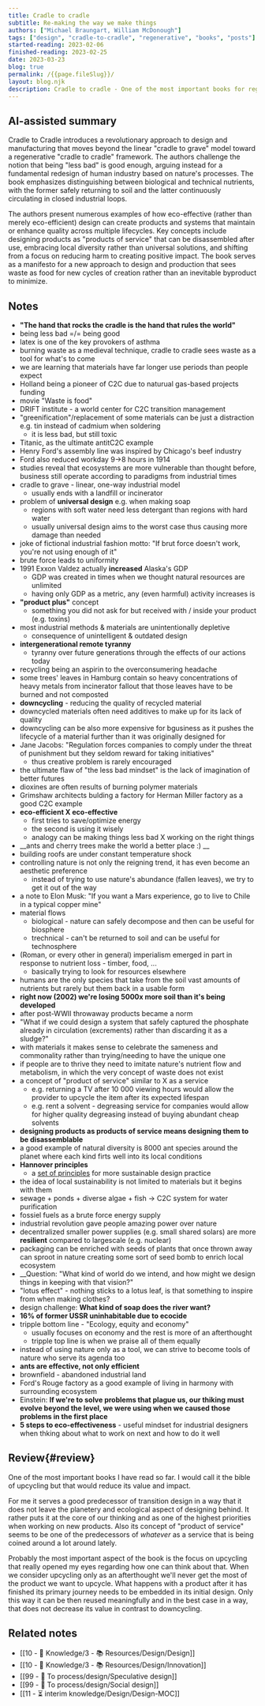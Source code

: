 ```yaml
---
title: Cradle to cradle
subtitle: Re-making the way we make things
authors: ["Michael Braungart, William McDonough"]
tags: ["design", "cradle-to-cradle", "regenerative", "books", "posts"]
started-reading: 2023-02-06
finished-reading: 2023-02-25
date: 2023-03-23
blog: true
permalink: /{{page.fileSlug}}/
layout: blog.njk
description: Cradle to cradle - One of the most important books for regenerative design. A bible for cradle-to-cradle way of thinking. A must-read for upcycling souls.
---
```


## AI-assisted summary
Cradle to Cradle introduces a revolutionary approach to design and manufacturing that moves beyond the linear "cradle to grave" model toward a regenerative "cradle to cradle" framework. The authors challenge the notion that being "less bad" is good enough, arguing instead for a fundamental redesign of human industry based on nature's processes. The book emphasizes distinguishing between biological and technical nutrients, with the former safely returning to soil and the latter continuously circulating in closed industrial loops.

The authors present numerous examples of how eco-effective (rather than merely eco-efficient) design can create products and systems that maintain or enhance quality across multiple lifecycles. Key concepts include designing products as "products of service" that can be disassembled after use, embracing local diversity rather than universal solutions, and shifting from a focus on reducing harm to creating positive impact. The book serves as a manifesto for a new approach to design and production that sees waste as food for new cycles of creation rather than an inevitable byproduct to minimize.


<div id="notes">

## Notes

- __"The hand that rocks the cradle is the hand that rules the world"__
- being less bad =/= being good
- latex is one of the key provokers of asthma
- burning waste as a medieval technique, cradle to cradle sees waste as a tool for what's to come
- we are learning that materials have far longer use periods than people expect
- Holland being a pioneer of C2C due to naturual gas-based projects funding
- movie "Waste is food"
- DRIFT institute - a world center for C2C transition management
- "greenification"/replacement of some materials can be just a distraction e.g. tin instead of cadmium when soldering
	- it is less bad, but still toxic
- Titanic, as the ultimate antitC2C example
- Henry Ford's assembly line was inspired by Chicago's beef industry
- Ford also reduced workday 9->8 hours in 1914
- studies reveal that ecosystems are more vulnerable than thought before, business still operate according to paradigms from industrial times
- cradle to grave  - linear, one-way industrial model
	- usually ends with a landfill or incinerator
- problem of __universal design__ e.g. when making soap
	- regions with soft water need less detergant than regions with hard water
	- usually universal design aims to the worst case thus causing more damage than needed
- joke of fictional industrial fashion motto: "If brut force doesn't work, you're not using enough of it"
- brute force leads to uniformity
- 1991 Exxon Valdez actually __increased__ Alaska's GDP
	- GDP was created in times when we thought natural resources are unlimited
	- having only GDP as a metric, any (even harmful) activity increases is
- __"product plus"__ concept
	- something you did not ask for but received with / inside your product (e.g. toxins)
- most industrial methods & materials are unintentionally depletive
	- consequence of unintelligent & outdated design
- __intergenerational remote tyranny__
	- tyranny over future generations through the effects of our actions today 
- recycling being an aspirin to the overconsumering headache
- some trees' leaves in Hamburg contain so heavy concentrations of heavy metals from incinerator fallout that those leaves have to be burned and not composted
- __downcycling__ - reducing the quality of recycled material
- downcycled materials often need additives to make up for its lack of quality
- downcycling  can be also more expensive for bgusiness as it pushes the lifecycle of a material further than it was originally designed for
- Jane Jacobs: "Regulation forces companies to comply under the threat of punishment but they seldom reward for taking initiatives"
	- thus creative problem is rarely encouraged
- the ultimate flaw of "the less bad mindset" is the lack of imagination of better futures
- dioxines are often results of burning polymer materials
- Grimshaw architects bulding a factory for Herman Miller factory as a good C2C example
- __eco-efficient X eco-effective__
	- first tries to save/optimize energy
	- the second is using it wisely
	- analogy can be making things less bad X working on the right things
- __ants and cherry trees make the world a better place :) __
- building roofs are under constant temperature shock
- controlling nature is not only the reigning trend, it has even become an aesthetic preference
	- instead of trying to use nature's abundance (fallen leaves), we try to get it out of the way
- a note to Elon Musk: "If you want a Mars experience, go to live to Chile in a typical copper mine"
- material flows
	- biological - nature can safely decompose and then can be useful for biosphere
	- trechnical - can't be returned to soil and can be useful for technosphere
- (Roman, or every other in general) imperialism emerged in part in response to nutrient loss - timber, food, ...
	- basically trying to look for resources elsewhere
- humans are the only species that take from the soil vast amounts of nutrients but rarely but them back in a usable form
- __right now (2002) we're losing 5000x more soil than it's being developed__
- after post-WWII throwaway products became a norm
- "What if we could design a system that safely captured the phosphate already in circulation (excrements) rather than discarding it as a sludge?"
- with materials it makes sense to celebrate the sameness and commonality rather than trying/needing to have the unique one
- if people are to thrive they need to imitate nature's nutrient flow and metabolism, in which the very concept of waste does not exist
- a concept of "product of service" similar to X as a service
	- e.g. returning a TV after 10 000 viewing hours would allow the provider to upcycle the item after its expected lifespan
	- e.g. rent a solvent - degreasing service for companies would allow for higher quality degreasing instead of buying abundant cheap solvents
- __designing products as products of service means designing them to be disassemblable__
- a good example of natural diversity is 8000 ant species around the planet where each kind firts well into its local conditions
- __Hannover principles__
	- a [set of principles](https://mcdonough.com/writings/the-hannover-principles/) for more sustainable design practice
- the idea of local sustainability is not limited to materials but it begins with them
- sewage + ponds + diverse algae + fish -> C2C system for water purification
- fossiel fuels as a brute force energy supply
- industrial revolution gave people amazing power over nature
- decentralized smaller power supplies (e.g. small shared solars) are more __resilient__ compared to largescale (e.g. nuclear)
- packaging can be enriched with seeds of plants that once thrown away can sproot in nature creating some sort of seed bomb to enrich local ecosystem
- __Question: "What kind of world do we intend, and how might we design things in keeping with that vision?"
- "lotus effect" - nothing sticks to a lotus leaf, is that something to inspire from when making clothes?
- design challenge: __What kind of soap does the river want?__
- __16% of former USSR uninhabitable due to ecocide__
- tripple bottom line - "Ecology, equity and economy"
	- usually focuses on economy and the rest is more of an afterthought
	- tripple top line is when we praise all of them equally
- instead of using nature only as a tool, we can strive to become tools of nature who serve its agenda too
- __ants are effective, not only efficient__
- brownfield - abandoned industrial land
- Ford's Rouge factory as a good example of living in harmony with surrounding ecosystem
- Einstein: __If we're to solve problems that plague us, our thiking must evolve beyond the level, we were using when we caused those problems in the first place__
- __5 steps to eco-effectiveness__ - useful mindset for industrial designers when thking about what to work on next and how to do it well

</div>

## Review{#review}

One of the most important books I have read so far. I would call it the bible of upcycling but that would reduce its value and impact.

For me it serves a good predecessor of transition design in a way that it does not leave the planetery and ecological aspect of designing behind. It rather puts it at the core of our thinking and as one of the highest priorities when working on new products. Also its concept of "product of service" seems to be one of the predecessors of _whatever_ as a service that is being coined around a lot around lately.

Probably the most important aspect of the book is the focus on upcycling that really opened my eyes regarding how one can think about that. When we consider upcycling only as an afterthought we'll never get the most of the product we want to upcycle. What happens with a product after it has finished its primary journey needs to be embedded in its initial design. Only this way it can be then reused meaningfully and in the best case in a way, that does not decrease its value in contrast to downcycling.

## Related notes
- [[10 - 🧠 Knowledge/3 - 📚 Resources/Design/Design]]
- [[10 - 🧠 Knowledge/3 - 📚 Resources/Design/Innovation]]
- [[99 - 📄 To process/design/Speculative design]]
- [[99 - 📄 To process/design/Social design]]
- [[11 - ⏳ interim knowledge/Design/Design-MOC]]